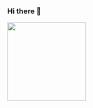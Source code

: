 ### Hi there 👋

<!--
**antoniovivasbc/antoniovivasbc** is a ✨ _special_ ✨ repository because its `README.md` (this file) appears on your GitHub profile.

Here are some ideas to get you started:

- 🔭 I’m currently working on ...
- 🌱 I’m currently learning ...
- 👯 I’m looking to collaborate on ...
- 🤔 I’m looking for help with ...
- 💬 Ask me about ...
- 📫 How to reach me: ...
- 😄 Pronouns: ...
- ⚡ Fun fact: ...
-->
<div>
  <a href="https://github.com/antoniovivasbc">
    <img height="180em" src="https://github-readme-stats.vercel.app/api?username=antoniovivasbc&showicons=true&theme=dracula&inlude_all_commits=true&count_private=true"/>
  </a>
</div>
